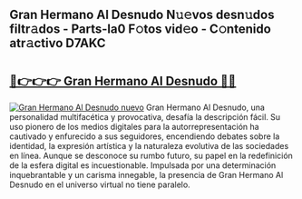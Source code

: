 ## Gran Hermano Al Desnudo N𝚞𝚎vos desn𝚞dos filtr𝚊dos - Parts-la0 F𝚘tos vid𝚎o - C𝚘ntenido atr𝚊ctivo D7AKC

# <h2><a href="http://mb7ta4t.tromn.icu/?c=Gran+Hermano+Al+Desnudo">🔗👉👉👉 Gran Hermano Al Desnudo 🔗🔗</a></h2>

[![Gran Hermano Al Desnudo nuevo](https://i.imgur.com/pEAQMta.gif)](http://mb7ta4t.tromn.icu/?c=Gran+Hermano+Al+Desnudo)
Gran Hermano Al Desnudo, una personalidad multifacética y provocativa, desafía la descripción fácil. Su uso pionero de los medios digitales para la autorrepresentación ha cautivado y enfurecido a sus seguidores, encendiendo debates sobre la identidad, la expresión artística y la naturaleza evolutiva de las sociedades en línea. Aunque se desconoce su rumbo futuro, su papel en la redefinición de la esfera digital es incuestionable. Impulsada por una determinación inquebrantable y un carisma innegable, la presencia de Gran Hermano Al Desnudo en el universo virtual no tiene paralelo.
